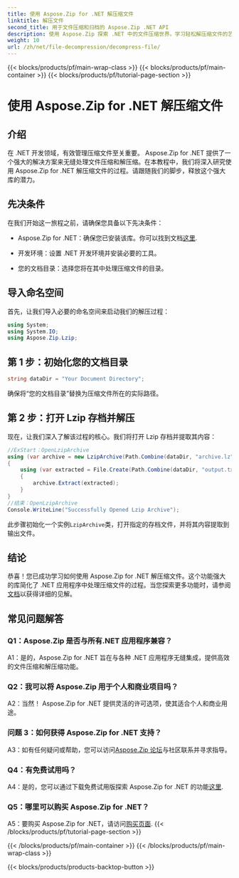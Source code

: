 ```yaml
---
title: 使用 Aspose.Zip for .NET 解压缩文件
linktitle: 解压文件
second_title: 用于文件压缩和归档的 Aspose.Zip .NET API
description: 使用 Aspose.Zip 探索 .NET 中的文件压缩世界。学习轻松解压缩文件的艺术。
weight: 10
url: /zh/net/file-decompression/decompress-file/
---
```


{{< blocks/products/pf/main-wrap-class >}}
{{< blocks/products/pf/main-container >}}
{{< blocks/products/pf/tutorial-page-section >}}

# 使用 Aspose.Zip for .NET 解压缩文件

## 介绍

在 .NET 开发领域，有效管理压缩文件至关重要。 Aspose.Zip for .NET 提供了一个强大的解决方案来无缝处理文件压缩和解压缩。在本教程中，我们将深入研究使用 Aspose.Zip for .NET 解压缩文件的过程。请跟随我们的脚步，释放这个强大库的潜力。

## 先决条件

在我们开始这一旅程之前，请确保您具备以下先决条件：

-  Aspose.Zip for .NET：确保您已安装该库。你可以找到文档[这里](https://reference.aspose.com/zip/net/).

- 开发环境：设置 .NET 开发环境并安装必要的工具。

- 您的文档目录：选择您将在其中处理压缩文件的目录。

## 导入命名空间

首先，让我们导入必要的命名空间来启动我们的解压过程：

```csharp
using System;
using System.IO;
using Aspose.Zip.Lzip;
```

## 第 1 步：初始化您的文档目录

```csharp
string dataDir = "Your Document Directory";
```

确保将“您的文档目录”替换为压缩文件所在的实际路径。

## 第 2 步：打开 Lzip 存档并解压

现在，让我们深入了解该过程的核心。我们将打开 Lzip 存档并提取其内容：

```csharp
//ExStart：OpenLzipArchive
using (var archive = new LzipArchive(Path.Combine(dataDir, "archive.lz")))
{
    using (var extracted = File.Create(Path.Combine(dataDir, "output.txt")))
    {
        archive.Extract(extracted);
    }
}
//结束：OpenLzipArchive
Console.WriteLine("Successfully Opened Lzip Archive");
```

此步骤初始化一个实例`LzipArchive`类，打开指定的存档文件，并将其内容提取到输出文件。

## 结论

恭喜！您已成功学习如何使用 Aspose.Zip for .NET 解压缩文件。这个功能强大的库简化了 .NET 应用程序中处理压缩文件的过程。当您探索更多功能时，请参阅[文档](https://reference.aspose.com/zip/net/)以获得详细的见解。

## 常见问题解答

### Q1：Aspose.Zip 是否与所有.NET 应用程序兼容？

A1：是的，Aspose.Zip for .NET 旨在与各种 .NET 应用程序无缝集成，提供高效的文件压缩和解压缩功能。

### Q2：我可以将 Aspose.Zip 用于个人和商业项目吗？

A2：当然！ Aspose.Zip for .NET 提供灵活的许可选项，使其适合个人和商业用途。

### 问题 3：如何获得 Aspose.Zip for .NET 支持？

A3：如有任何疑问或帮助，您可以访问[Aspose.Zip 论坛](https://forum.aspose.com/c/zip/37)与社区联系并寻求指导。

### Q4：有免费试用吗？

 A4：是的，您可以通过下载免费试用版探索 Aspose.Zip for .NET 的功能[这里](https://releases.aspose.com/).

### Q5：哪里可以购买 Aspose.Zip for .NET？

 A5：要购买 Aspose.Zip for .NET，请访问[购买页面](https://purchase.aspose.com/buy).
{{< /blocks/products/pf/tutorial-page-section >}}

{{< /blocks/products/pf/main-container >}}
{{< /blocks/products/pf/main-wrap-class >}}

{{< blocks/products/products-backtop-button >}}
